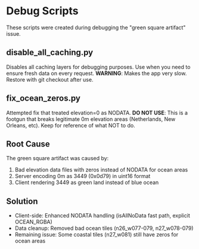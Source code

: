 # Debug Scripts

These scripts were created during debugging the "green square artifact" issue.

## disable_all_caching.py
Disables all caching layers for debugging purposes. Use when you need to ensure fresh data on every request.
**WARNING**: Makes the app very slow. Restore with git checkout after use.

## fix_ocean_zeros.py
Attempted fix that treated elevation=0 as NODATA.
**DO NOT USE**: This is a footgun that breaks legitimate 0m elevation areas (Netherlands, New Orleans, etc).
Keep for reference of what NOT to do.

## Root Cause
The green square artifact was caused by:
1. Bad elevation data files with zeros instead of NODATA for ocean areas
2. Server encoding 0m as 3449 (0x0d79) in uint16 format
3. Client rendering 3449 as green land instead of blue ocean

## Solution
- Client-side: Enhanced NODATA handling (isAllNoData fast path, explicit OCEAN_RGBA)
- Data cleanup: Removed bad ocean tiles (n26_w077-079, n27_w078-079)
- Remaining issue: Some coastal tiles (n27_w081) still have zeros for ocean areas
